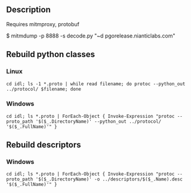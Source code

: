 
## Description

Requires mitmproxy, protobuf

$ mitmdump -p 8888 -s decode.py "~d pgorelease.nianticlabs.com"


## Rebuild python classes

### Linux

```
cd idl; ls -1 *.proto | while read filename; do protoc --python_out ../protocol/ $filename; done
```

### Windows

```
cd idl; ls *.proto | ForEach-Object { Invoke-Expression "protoc --proto_path '$($_.DirectoryName)' --python_out ../protocol/ '$($_.FullName)'" }
```


## Rebuild descriptors

### Windows

```
cd idl; ls *.proto | ForEach-Object { Invoke-Expression "protoc --proto_path '$($_.DirectoryName)' -o ../descriptors/$($_.Name).desc '$($_.FullName)'" }
```
